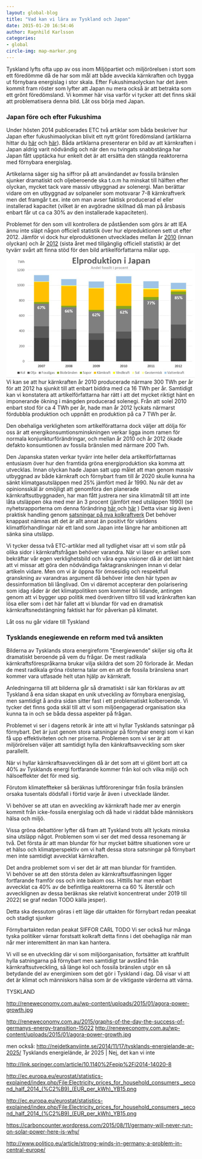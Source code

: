 ```yaml
---
layout: global-blog
title: "Vad kan vi lära av Tyskland och Japan"
date: 2015-01-20 16:54:46
author: Ragnhild Karlsson
categories:
- global
circle-img: map-marker.png
---
```


Tyskland lyfts ofta upp av oss inom Miljöpartiet och miljörörelsen i stort som ett föredömme då de har som mål att både avveckla kärnkraften och bygga ut förnybara energislag i stor skala. Efter Fukushimaolyckan har det även kommit fram röster som lyfter att Japan nu mera också är att betrakta som ett grönt föredömsland. Vi kommer här visa varför vi tycker att det finns skäl att problematisera denna bild. Låt oss börja med Japan.

<h3>Japan före och efter Fukushima</h3>
Under hösten 2014 publicerades ETC två artiklar som båda beskriver hur Japan efter fukushimaolyckan blivit ett nytt grönt föredömsland (artiklarna hittar du <a href="http://www.etc.se/klimat/efter-fukushima-nu-ar-japan-ett-gront-foredome
">här</a> och <a href="http://www.etc.se/klimat/en-ljus-framtid-utan-karnkraft">här</a>). Båda artiklarna presenterar en bild av att kärnkraften i Japan aldrig varit nödvändig och när den nu tvingats snabbstänga har Japan fått upptäcka hur enkelt det är att ersätta den stängda reaktorerna med förnybara energislag. 

Artikelarna säger sig ha siffror på att användandet av fossila bränslen sjunker dramatiskt  och oljeberoende ska t.o.m ha minskat till hälften efter olyckan, mycket tack vare massiv utbyggnad av solenergi. Man berättar vidare om en utbyggnad av solpaneler som motsvarar 7-8 kärnkraftverk men det framgår t.ex. inte om man avser faktisk producerad el eller installerad kapacitet (vilket är en avgöradne skillnad då man på årsbasis enbart får ut ca ca 30% av den installerade kapaciteten).

Problemet för den som vill kontrollera de påståenden som görs är att IEA ännu inte släpt någon officiell statistik över hur elpreduktionen sett ut efter 2012. Jämför vi dock hur elproduktionen utvecklades mellan år <a href="http://www.iea.org/statistics/statisticssearch/report/?country=JAPAN&product=electricityandheat&year=2010">2010</a> (innan olyckan) och år <a href="http://www.iea.org/statistics/statisticssearch/report/?country=JAPAN&product=electricityandheat&year=2012">2012</a> (sista året med tillgänglig officiell statistik) är det tyvärr svårt att finna stöd för den bild artikelförfattarna målar upp. 
<img class="img-responsive blog-img" src= "/assets/img/global/japans-elproduktion.jpg">
Vi kan se att hur kärnkraften år 2010 producerade närmare 300 TWh per år för att 2012 ha sjunkit till att enbart biddra med ca 16 TWh per år. Samtidigt kan vi konstatera att artikelförfattarna har rätt i att det mycket riktigt hänt en imponerande ökning i mängden producerad solenegi. Från att solel 2010 enbart stod för ca 4 TWh per år, hade man år 2012 lyckats närmarst fördubbla produktion och uppnått en produktion på ca 7 TWh per år. 

Den obehaliga verkligheten som artikelförattarna dock väljer att dölja för oss är att energikonsumtionsminskningen verkar ligga inom ramen för normala konjunkturförändringar, och mellan år 2010 och år 2012 ökade defakto konsumtionen av fossila bränslen med närmare 200 Twh.

Den Japanska staten verkar tyvärr inte heller dela artikelförfattarnas entusiasm över hur den framtida gröna energiproduktion ska komma att utvecklas. Innan olyckan hade Japan satt upp målet att man genom massiv utbyggnad av både kärnkraft och förnybart fram till år 2020 skulle kunna ha sänkt klimatgasutsläppen med 25% jämfört med år 1990. Nu när det av opinionsskäl är omöjligt att genomföra den planerade kärnkraftsutbyggnaden, har man fått justrera ner sina klimatmål till att inte låta utsläppen öka med mer än 3 procent (jämfört med utsläppen 1990) (se nyhetsrapporterna om denna förändring <a href="http://www.japantimes.co.jp/news/2013/11/16/national/politics-diplomacy/new-emissions-goal-derided-as-bad-joke-at-u-n-climate-summit/#.VL5sLDU2xC1">här </a> och <a href="http://www.reuters.com/article/2013/11/15/us-climate-japan-idUSBRE9AE00P20131115">här</a> )
Detta visar sig även i praktisk handling genom <a href="http://www.wsj.com/articles/japan-continues-to-re-embrace-coal-1426162227">satsningar på nya kolkraftverk</a>
Det behöver knappast nämnas att det är allt annat än positivt för världens klimatförhandlingar när ett land som Japan inte längre har ambitionen att sänka sina utsläpp.

Vi tycker dessa två ETC-artiklar med all tydlighet visar att vi som står på olika sidor i kärnkraftsfrågan behöver varandra. När vi läser en artikel som bekräftar vår egen verklighetsbild och våra egna visioner då är det lätt hänt att vi missar att göra den nödvändiga faktagranskningen innan vi delar artikeln vidare. Men om vi är öppna för ömsesidig och respektfull granskning av varandras argument då behöver inte den här typen av dessinformation bli långlivad. Om vi däremot accepterar den polarisering som idag råder är det klimatpolitiken som kommer bli lidande, antingen genom att vi bygger upp politik med överdriven tilltro till vad kränkraften kan lösa eller som i det här fallet att vi blundar för vad en dramatisk kärnkraftsnedstängning faktiskt har för påverkan på klimatet.

Låt oss nu går vidare till Tyskland

<h3>Tysklands enegiewende en reform med två ansikten</h3>

Bilderna av Tysklands stora energireform "Energiewende" skiljer sig ofta åt dramatiskt beroende på vem du frågar.
De mest radikala kärnkraftsförespråkarna brukar vilja skildra det som 20 förlorade år. Medan de mest radikala gröna rösterna talar om en att de fossila bränslena snart kommer vara utfasade helt utan hjälp av kärnkraft.

Anledningarna till att bilderna går så dramatiskt i sär kan förklaras av att Tyskland å ena sidan skapat en unik utveckling av förnybara energislag, men samtidigt å andra sidan sitter fast i ett problematiskt kolberoende. Vi tycker det finns goda skäl till att vi som miljöengagerad organisation ska kunna ta in och se båda dessa aspekter på frågan.

Problemet vi ser i dagens retorik är inte att vi hyllar Tysklands satsningar på förnybart. Det är just genom stora satsningar på förnybar energi som vi kan få upp effektiviteten och ner priserna. Problemen som vi ser är att miljörörelsen väljer att samtidigt hylla den känkraftsavveckling som sker parallellt.

När vi hyllar kärnkraftsavvecklingen då är det som att vi glömt bort att ca 40% av Tysklands energi fortfarande kommer från kol och vilka miljö och hälsoeffekter det för med sig.

Förutom klimateffteker så beräknas luftföroreningar från fosila bränslen orsaka tusentals dödsfall i förtid varje år även i utvecklade länder.

Vi behöver se att utan en avveckling av kärnkraft hade mer av energin kommit från icke-fossila energislag och då hade vi räddat både människors hälsa och miljö.

Vissa gröna debattörer lyfter då fram att Tyskland trots allt lyckats minska sina utsläpp något. Problemen som vi ser det med dessa resonemang är två. Det första är att man blundar för hur mycket bättre situationen vore ur et hälso och klimatperspektiv om vi haft dessa stora satsningar på förnybart men inte samtidigt avvecklat kärnkraften.

Det andra problemet som vi ser det är att man blundar för framtiden.   
Vi behöver se att den största delen av kärnkraftsutfasningen ligger fortfarande framför oss och inte bakom oss. Hittills har man enbart avvecklat ca 40% av de befintliga reaktorerna ca 60 % återstår och avvecklignen av dessa beräknas ske relativit koncentrerat under 2019 till 2022( se graf nedan TODO källa jesper).

Detta ska dessutom göras i ett läge där uttakten för förnybart redan peeakat och stadigt sjunker

Förnybartakten redan peakat SIFFOR CARL TODO
Vi ser också hur många tyska politiker värnar forstsatt kolkraft detta finns i det obehagliga när man når mer interemittent än man 
kan hantera.

Vi vill se en utveckling där vi som miljöorganisation, fortsätter att kraftfullt hylla satningarna på förnybart men samtidigt tar avstånd från kärnkraftsutveckling, så länge kol och fossila bränslen utgör en så betydande del av energimixen som det gör i Tyskland i dag.
Då visar vi att det är klimat och människors hälsa som är de viktigaste värderna att värna.





TYSKLAND

http://reneweconomy.com.au/wp-content/uploads/2015/01/agora-power-growth.jpg

http://reneweconomy.com.au/2015/graphs-of-the-day-the-success-of-germanys-energy-transition-15022
http://reneweconomy.com.au/wp-content/uploads/2015/01/agora-power-growth.jpg


men också: http://nejdetkanviinte.se/2014/11/17/tysklands-energielande-ar-2025/
Tysklands energielände, år 2025 | Nej, det kan vi inte


http://link.springer.com/article/10.1140%2Fepjp%2Fi2014-14020-8 	

http://ec.europa.eu/eurostat/statistics-explained/index.php/File:Electricity_prices_for_household_consumers,_second_half_2014_(%C2%B9)_(EUR_per_kWh)_YB15.png

http://ec.europa.eu/eurostat/statistics-explained/index.php/File:Electricity_prices_for_household_consumers,_second_half_2014_(%C2%B9)_(EUR_per_kWh)_YB15.png

https://carboncounter.wordpress.com/2015/08/11/germany-will-never-run-on-solar-power-here-is-why/

http://www.politico.eu/article/strong-winds-in-germany-a-problem-in-central-europe/
